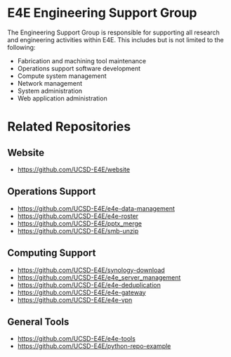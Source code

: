 # E4E Engineering Support Group
The Engineering Support Group is responsible for supporting all research and engineering activities within E4E.  This includes but is not limited to the following:
- Fabrication and machining tool maintenance
- Operations support software development
- Compute system management
- Network management
- System administration
- Web application administration

# Related Repositories
## Website
- https://github.com/UCSD-E4E/website

## Operations Support
- https://github.com/UCSD-E4E/e4e-data-management
- https://github.com/UCSD-E4E/e4e-roster
- https://github.com/UCSD-E4E/pptx_merge
- https://github.com/UCSD-E4E/smb-unzip

## Computing Support
- https://github.com/UCSD-E4E/synology-download
- https://github.com/UCSD-E4E/e4e_server_management
- https://github.com/UCSD-E4E/e4e-deduplication
- https://github.com/UCSD-E4E/e4e-gateway
- https://github.com/UCSD-E4E/e4e-vpn

## General Tools
- https://github.com/UCSD-E4E/e4e-tools
- https://github.com/UCSD-E4E/python-repo-example
